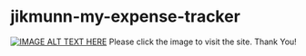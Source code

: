 # jikmunn-my-expense-tracker

[![IMAGE ALT TEXT HERE](https://res.cloudinary.com/drlcxykvf/image/upload/v1734111085/dashboard1_zpthe5.png)](https://jikmunn-my-expense-tracker.vercel.app/)
Please click the image to visit the site. Thank You!
